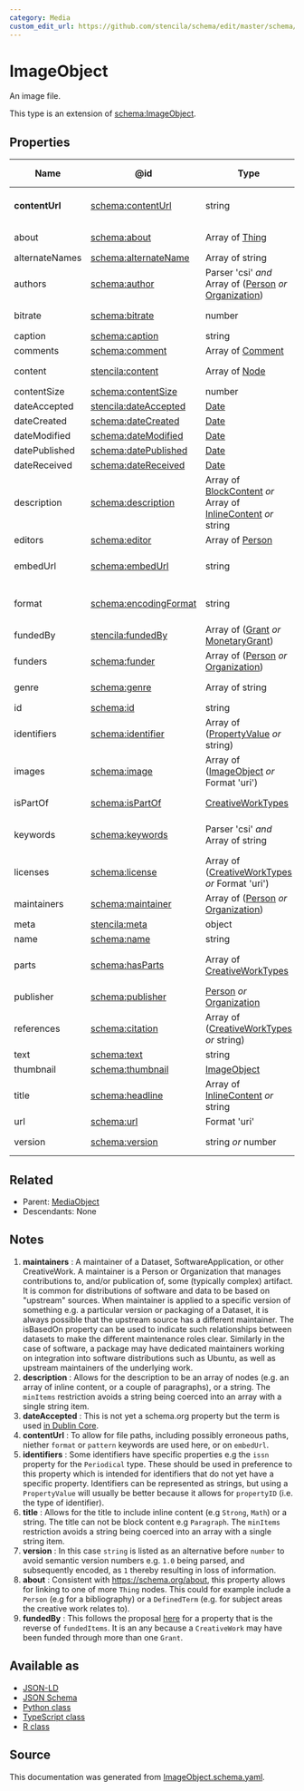 ```yaml
---
category: Media
custom_edit_url: https://github.com/stencila/schema/edit/master/schema/ImageObject.schema.yaml
---
```


# ImageObject

An image file.

This type is an extension of [schema:ImageObject](https://schema.org/ImageObject).

## Properties

| Name           | @id                                                                   | Type                                                                                                 | Description                                                                                                              | Inherited from                  |
| -------------- | --------------------------------------------------------------------- | ---------------------------------------------------------------------------------------------------- | ------------------------------------------------------------------------------------------------------------------------ | ------------------------------- |
| **contentUrl** | [schema:contentUrl](https://schema.org/contentUrl)                    | string                                                                                               | URL for the actual bytes of the media object, for example the image file or video file.  See note [4](#notes).           | [MediaObject](MediaObject.md)   |
| about          | [schema:about](https://schema.org/about)                              | Array of [Thing](Thing.md)                                                                           | The subject matter of the content. See note [8](#notes).                                                                 | [CreativeWork](CreativeWork.md) |
| alternateNames | [schema:alternateName](https://schema.org/alternateName)              | Array of string                                                                                      | Alternate names (aliases) for the item.                                                                                  | [Thing](Thing.md)               |
| authors        | [schema:author](https://schema.org/author)                            | Parser 'csi' _and_ Array of ([Person](Person.md) _or_ [Organization](Organization.md))               | The authors of this creative work.                                                                                       | [CreativeWork](CreativeWork.md) |
| bitrate        | [schema:bitrate](https://schema.org/bitrate)                          | number                                                                                               | Bitrate in megabits per second (Mbit/s, Mb/s, Mbps).                                                                     | [MediaObject](MediaObject.md)   |
| caption        | [schema:caption](https://schema.org/caption)                          | string                                                                                               | The caption for this image.                                                                                              | [ImageObject](ImageObject.md)   |
| comments       | [schema:comment](https://schema.org/comment)                          | Array of [Comment](Comment.md)                                                                       | Comments about this creative work.                                                                                       | [CreativeWork](CreativeWork.md) |
| content        | [stencila:content](https://schema.stenci.la/content.jsonld)           | Array of [Node](Node.md)                                                                             | The structured content of this creative work c.f. property \`text\`.                                                     | [CreativeWork](CreativeWork.md) |
| contentSize    | [schema:contentSize](https://schema.org/contentSize)                  | number                                                                                               | File size in megabits (Mbit, Mb).                                                                                        | [MediaObject](MediaObject.md)   |
| dateAccepted   | [stencila:dateAccepted](https://schema.stenci.la/dateAccepted.jsonld) | [Date](Date.md)                                                                                      | Date/time of acceptance. See note [3](#notes).                                                                           | [CreativeWork](CreativeWork.md) |
| dateCreated    | [schema:dateCreated](https://schema.org/dateCreated)                  | [Date](Date.md)                                                                                      | Date/time of creation.                                                                                                   | [CreativeWork](CreativeWork.md) |
| dateModified   | [schema:dateModified](https://schema.org/dateModified)                | [Date](Date.md)                                                                                      | Date/time of most recent modification.                                                                                   | [CreativeWork](CreativeWork.md) |
| datePublished  | [schema:datePublished](https://schema.org/datePublished)              | [Date](Date.md)                                                                                      | Date of first publication.                                                                                               | [CreativeWork](CreativeWork.md) |
| dateReceived   | [schema:dateReceived](https://schema.org/dateReceived)                | [Date](Date.md)                                                                                      | Date/time that work was received.                                                                                        | [CreativeWork](CreativeWork.md) |
| description    | [schema:description](https://schema.org/description)                  | Array of [BlockContent](BlockContent.md) _or_ Array of [InlineContent](InlineContent.md) _or_ string | A description of the item. See note [2](#notes).                                                                         | [Thing](Thing.md)               |
| editors        | [schema:editor](https://schema.org/editor)                            | Array of [Person](Person.md)                                                                         | People who edited the \`CreativeWork\`.                                                                                  | [CreativeWork](CreativeWork.md) |
| embedUrl       | [schema:embedUrl](https://schema.org/embedUrl)                        | string                                                                                               | URL that can be used to embed the media on a web page via a specific media player.                                       | [MediaObject](MediaObject.md)   |
| format         | [schema:encodingFormat](https://schema.org/encodingFormat)            | string                                                                                               | Media type (MIME type) as per http&#x3A;//www.iana.org/assignments/media-types/media-types.xhtml.                        | [MediaObject](MediaObject.md)   |
| fundedBy       | [stencila:fundedBy](https://schema.stenci.la/fundedBy.jsonld)         | Array of ([Grant](Grant.md) _or_ [MonetaryGrant](MonetaryGrant.md))                                  | Grants that funded the \`CreativeWork\`; reverse of \`fundedItems\`. See note [9](#notes).                               | [CreativeWork](CreativeWork.md) |
| funders        | [schema:funder](https://schema.org/funder)                            | Array of ([Person](Person.md) _or_ [Organization](Organization.md))                                  | People or organizations that funded the \`CreativeWork\`.                                                                | [CreativeWork](CreativeWork.md) |
| genre          | [schema:genre](https://schema.org/genre)                              | Array of string                                                                                      | Genre of the creative work, broadcast channel or group.                                                                  | [CreativeWork](CreativeWork.md) |
| id             | [schema:id](https://schema.org/id)                                    | string                                                                                               | The identifier for this item.                                                                                            | [Entity](Entity.md)             |
| identifiers    | [schema:identifier](https://schema.org/identifier)                    | Array of ([PropertyValue](PropertyValue.md) _or_ string)                                             | Any kind of identifier for any kind of Thing. See note [5](#notes).                                                      | [Thing](Thing.md)               |
| images         | [schema:image](https://schema.org/image)                              | Array of ([ImageObject](ImageObject.md) _or_ Format 'uri')                                           | Images of the item.                                                                                                      | [Thing](Thing.md)               |
| isPartOf       | [schema:isPartOf](https://schema.org/isPartOf)                        | [CreativeWorkTypes](CreativeWorkTypes.md)                                                            | An item or other CreativeWork that this CreativeWork is a part of.                                                       | [CreativeWork](CreativeWork.md) |
| keywords       | [schema:keywords](https://schema.org/keywords)                        | Parser 'csi' _and_ Array of string                                                                   | Keywords or tags used to describe this content. Multiple entries in a keywords list are typically delimited by commas.   | [CreativeWork](CreativeWork.md) |
| licenses       | [schema:license](https://schema.org/license)                          | Array of ([CreativeWorkTypes](CreativeWorkTypes.md) _or_ Format 'uri')                               | License documents that applies to this content, typically indicated by URL.                                              | [CreativeWork](CreativeWork.md) |
| maintainers    | [schema:maintainer](https://schema.org/maintainer)                    | Array of ([Person](Person.md) _or_ [Organization](Organization.md))                                  | The people or organizations who maintain this CreativeWork. See note [1](#notes).                                        | [CreativeWork](CreativeWork.md) |
| meta           | [stencila:meta](https://schema.stenci.la/meta.jsonld)                 | object                                                                                               | Metadata associated with this item.                                                                                      | [Entity](Entity.md)             |
| name           | [schema:name](https://schema.org/name)                                | string                                                                                               | The name of the item.                                                                                                    | [Thing](Thing.md)               |
| parts          | [schema:hasParts](https://schema.org/hasParts)                        | Array of [CreativeWorkTypes](CreativeWorkTypes.md)                                                   | Elements of the collection which can be a variety of different elements, such as Articles, Datatables, Tables and more.  | [CreativeWork](CreativeWork.md) |
| publisher      | [schema:publisher](https://schema.org/publisher)                      | [Person](Person.md) _or_ [Organization](Organization.md)                                             | A publisher of the CreativeWork.                                                                                         | [CreativeWork](CreativeWork.md) |
| references     | [schema:citation](https://schema.org/citation)                        | Array of ([CreativeWorkTypes](CreativeWorkTypes.md) _or_ string)                                     | References to other creative works, such as another publication, web page, scholarly article, etc.                       | [CreativeWork](CreativeWork.md) |
| text           | [schema:text](https://schema.org/text)                                | string                                                                                               | The textual content of this creative work.                                                                               | [CreativeWork](CreativeWork.md) |
| thumbnail      | [schema:thumbnail](https://schema.org/thumbnail)                      | [ImageObject](ImageObject.md)                                                                        | Thumbnail image of this image.                                                                                           | [ImageObject](ImageObject.md)   |
| title          | [schema:headline](https://schema.org/headline)                        | Array of [InlineContent](InlineContent.md) _or_ string                                               | The title of the creative work. See note [6](#notes).                                                                    | [CreativeWork](CreativeWork.md) |
| url            | [schema:url](https://schema.org/url)                                  | Format 'uri'                                                                                         | The URL of the item.                                                                                                     | [Thing](Thing.md)               |
| version        | [schema:version](https://schema.org/version)                          | string _or_ number                                                                                   | The version of the creative work. See note [7](#notes).                                                                  | [CreativeWork](CreativeWork.md) |

## Related

-   Parent: [MediaObject](MediaObject.md)
-   Descendants: None

## Notes

1.  **maintainers** : A maintainer of a Dataset, SoftwareApplication, or other CreativeWork. A maintainer is a Person or Organization that manages contributions to, and/or publication of, some (typically complex) artifact. It is common for distributions of software and data to be based on "upstream" sources. When maintainer is applied to a specific version of something e.g. a particular version or packaging of a Dataset, it is always possible that the upstream source has a different maintainer. The isBasedOn property can be used to indicate such relationships between datasets to make the different maintenance roles clear. Similarly in the case of software, a package may have dedicated maintainers working on integration into software distributions such as Ubuntu, as well as upstream maintainers of the underlying work.
2.  **description** : Allows for the description to be an array of nodes (e.g. an array of inline content, or a couple of paragraphs), or a string. The `minItems` restriction avoids a string being coerced into an array with a single string item.
3.  **dateAccepted** : This is not yet a schema.org property but the term is used [in Dublin Core](http://purl.org/dc/terms/dateAccepted).
4.  **contentUrl** : To allow for file paths, including possibly erroneous paths, niether `format` or `pattern` keywords are used here, or on `embedUrl`.
5.  **identifiers** : Some identifiers have specific properties e.g the `issn` property for the `Periodical` type. These should be used in preference to this property which is intended for identifiers that do not yet have a specific property. Identifiers can be represented as strings, but using a `PropertyValue` will usually be better because it allows for `propertyID` (i.e. the type of identifier).
6.  **title** : Allows for the title to include inline content (e.g `Strong`, `Math`) or a string. The title can not be block content e.g `Paragraph`. The `minItems` restriction avoids a string being coerced into an array with a single string item.
7.  **version** : In this case `string` is listed as an alternative before `number` to avoid semantic version numbers e.g. `1.0` being parsed, and subsequently encoded, as `1` thereby resulting in loss of information.
8.  **about** : Consistent with <https://schema.org/about>, this property allows for linking to one of more `Thing` nodes. This could for example include a `Person` (e.g for a bibliography) or a `DefinedTerm` (e.g. for subject areas the creative work relates to).
9.  **fundedBy** : This follows the proposal [here](https://github.com/schemaorg/schemaorg/issues/2258) for a property that is the reverse of `fundedItems`. It is an any because a `CreativeWork` may have been funded through more than one `Grant`.

## Available as

-   [JSON-LD](https://schema.stenci.la/ImageObject.jsonld)
-   [JSON Schema](https://schema.stenci.la/v1/ImageObject.schema.json)
-   [Python class](https://stencila.github.io/schema/py/docs/types.html#schema.types.ImageObject)
-   [TypeScript class](https://stencila.github.io/schema/ts/docs/interfaces/imageobject.html)
-   [R class](https://cran.r-project.org/web/packages/stencilaschema/stencilaschema.pdf)

## Source

This documentation was generated from [ImageObject.schema.yaml](https://github.com/stencila/schema/blob/master/schema/ImageObject.schema.yaml).
